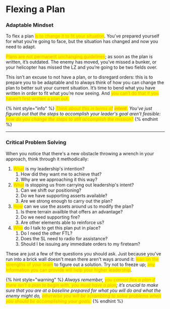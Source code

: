 # Flexing a Plan

### Adaptable Mindset

To flex a plan <mark style="color:orange;">is to change it to fit your situation</mark>. You’ve prepared yourself for what you’re going to face, but the situation has changed and now you need to adapt.&#x20;

<mark style="color:orange;">Plans are not permanent unchanging guidelines</mark>; as soon as the plan is written, it’s outdated. The enemy has moved, you’ve missed a bunker, or your helicopter has missed the LZ and you’re going to be two fields over.&#x20;

This isn’t an excuse to not have a plan, or to disregard orders: this is to prepare you to be adaptable and to always think of how you can change the plan to better suit your current situation. It’s time to bend what you have written in order to fit what you’re now seeing. And <mark style="color:orange;">you can’t do that if you haven’t first written a plan out.</mark>&#x20;

{% hint style="info" %}
_<mark style="color:orange;">Think about this in terms of</mark> <mark style="color:orange;"></mark><mark style="color:orange;">**intent**</mark><mark style="color:orange;">.</mark> You've just figured out that the steps to accomplish your leader's goal aren't feasible: <mark style="color:orange;">how do you change the steps to still accomplish the mission?</mark>_
{% endhint %}

***

### Critical Problem Solving

When you notice that there's a new obstacle throwing a wrench in your approach, think through it methodically:

1. <mark style="color:orange;">What</mark> is my leadership's intention?
   1. How did they want me to achieve that?
   2. Why are we approaching it this way?
2. <mark style="color:orange;">What</mark> is stopping us from carrying out leadership's intent?
   1. Can we shift our positioning?&#x20;
   2. Do we have supporting asserts available?
   3. Are we strong enough to carry out the plan?
3. <mark style="color:orange;">How</mark> can we use the assets around us to modify the plan?
   1. Is there terrain availble that offers an advantage?
   2. Do we need supporting fire?
   3. Are other elements able to reinforce us?
4. <mark style="color:orange;">Who</mark> do I talk to get this plan put in place?
   1. Do I need the other FTL?
   2. Does the SL need to radio for assistance?
   3. Should I be issuing any immediate orders to my fireteam?

These are just a few of the questions you should ask. Just because you've run into a brick wall doesn't mean there aren't ways around it: <mark style="color:orange;">lean on the strengths of your team</mark> to figure out a solution. Try not to freeze up; <mark style="color:orange;">any information you can provide will help your higher leadership</mark>.

{% hint style="warning" %}
_Always remember, <mark style="color:orange;">you cannot flex a plan if there isn’t a plan to begin with, you must have a plan</mark>; it’s crucial to make sure that you are at a baseline prepared for what you will do and what the enemy might do, <mark style="color:orange;">otherwise you will be scrambling to solve problems when you should be accomplishing your goals.</mark>_
{% endhint %}

